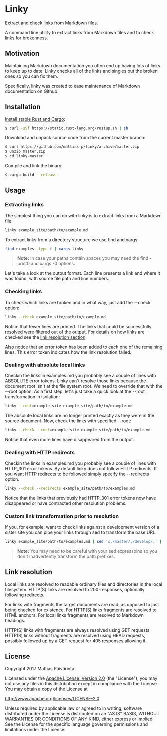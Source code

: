 Linky
=====

Extract and check links from Markdown files.

A command line utility to extract links from Markdown files and to check links
for brokenness.


Motivation
----------

Maintaining Markdown documentation you often end up having lots of links to keep up to date.
Linky checks all of the links and singles out the broken ones so you can fix them.

Specifically, linky was created to ease maintenance of Markdown documentation on Github.


Installation
------------
[Install stable Rust and Cargo]:

```sh
$ curl -sSf https://static.rust-lang.org/rustup.sh | sh
```

Download and unpack source code from the current master branch:

```sh
$ curl https://github.com/mattias-p/linky/archive/master.zip
$ unzip master.zip
$ cd linky-master
```

Compile and link the binary:

```sh
$ cargo build --release
```


Usage
-----

### Extracting links

The simplest thing you can do with linky is to extract links from a Markdown file:

```sh
linky example_site/path/to/example.md
```

To extract links from a directory structure we use find and xargs:

```sh
find examples -type f | xargs linky
```

> **Note:** In case your paths contain spaces you may need the find -print0 and xargs -0 options.

Let's take a look at the output format.
Each line presents a link and where it was found, with source file path and line numbers.


### Checking links

To check which links are broken and in what way, just add the --check option:

```sh
linky --check example_site/path/to/example.md
```

Notice that fewer lines are printed.
The links that could be successfully resolved were filtered out of the output.
For details on how links are checked see the [link resolution section].

Also notice that an error token has been added to each one of the remaining lines.
This error token indicates how the link resolution failed.


### Dealing with absolute local links

Checkin the links in examples.md you probably see a couple of lines with ABSOLUTE error tokens.
Linky can't resolve those links because the document root isn't at the file system root.
We need to override that with the --root option.
As a first step, let's just take a quick look at the --root transformation in isolation:

```sh
linky --root=example_site example_site/path/to/example.md
```

The absolute local links are no longer printed exactly as they were in the source document.
Now, check the links with specified --root:

```sh
linky --check --root=example_site example_site/path/to/example.md
```

Notice that even more lines have disappeared from the output.


### Dealing with HTTP redirects

Checkin the links in examples.md you probably see a couple of lines with HTTP_301 error tokens.
By default linky does not follow HTTP redirects.
If you want HTTP redirects to be followed simply specify the --redirects option.

```sh
linky --check --redirects example_site/path/to/examples.md
```

Notice that the links that previously had HTTP_301 error tokens now have disappeared or have contracted other resolution problems. 


### Custom link transformation prior to resolution

If you, for example, want to check links against a development version of a sister site you can pipe your links through sed to transform the base URL.

```sh
linky example_site/path/to/examples.md | sed 's,/master/,/develop/,' | linky --check
```

> **Note:** You may need to be careful with your sed expressoins so you don't inadvertently transform the path prefixes.


Link resolution
---------------

Local links are resolved to readable ordinary files and directories in the local filesystem.
HTTP(S) links are resolved to 200-responses, optionally following redirects.

For links with fragments the target documents are read, as opposed to just being checked for existence.
For HTTP(S) links fragments are resolved to HTML anchors.
For local links fragments are resolved to Markdown headings.

HTTP(S) links with fragments are always resolved using GET requests.
HTTP(S) links without fragments are resolved using HEAD requests, possibly followed up by a GET request for 405 responses allowing it.


License
-------

Copyright 2017 Mattias Päivärinta

Licensed under the [Apache License, Version 2.0] (the "License");
you may not use any files in this distribution except in compliance with the
License. You may obtain a copy of the License at

<http://www.apache.org/licenses/LICENSE-2.0>

Unless required by applicable law or agreed to in writing, software
distributed under the License is distributed on an "AS IS" BASIS,
WITHOUT WARRANTIES OR CONDITIONS OF ANY KIND, either express or implied.
See the License for the specific language governing permissions and
limitations under the License.


[Apache License, Version 2.0]: LICENSE
[Install stable Rust and Cargo]: http://doc.crates.io/
[Link resolution section]: #link-resolution
